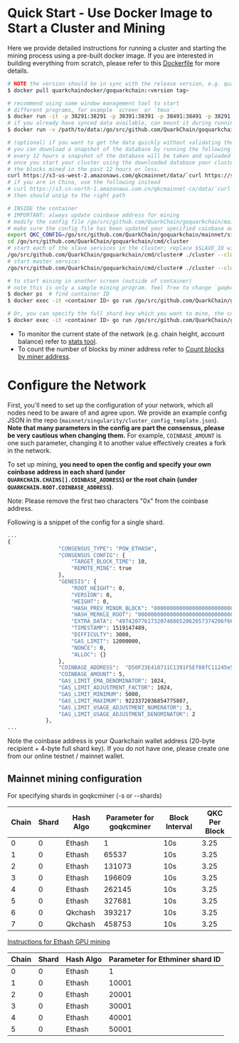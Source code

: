 # Quick Start - Use Docker Image to Start a Cluster and Mining

Here we provide detailed instructions for running a cluster and starting the mining process using a pre-built docker image. 
If you are interested in building everything from scratch, please refer to this [Dockerfile](Dockerfile) for more details.

```bash
# NOTE the version should be in sync with the release version, e.g. quarkchaindocker/goquarkchain:latest
$ docker pull quarkchaindocker/goquarkchain:<version tag> 

# recommend using some window management tool to start
# different programs, for example `screen` or `tmux`.
$ docker run -it -p 38291:38291 -p 38391:38391 -p 38491:38491 -p 38291:38291/udp quarkchaindocker/goquarkchain:<version tag>
# if you already have synced data available, can mount it during running docker (note the -v flag)
$ docker run -v /path/to/data:/go/src/github.com/QuarkChain/goquarkchain/cmd/cluster/qkc-data/mainnet -it -p 38291:38291 -p 38391:38391 -p 38491:38491 -p 38291:38291/udp quarkchaindocker/goquarkchain:<version tag> 

# (optional) if you want to get the data quickly without validating the blocks,
# you can download a snapshot of the database by running the following command.
# every 12 hours a snapshot of the database will be taken and uploaded by the QuarkChain team.
# once you start your cluster using the downloaded database your cluster only need to sync
# the blocks mined in the past 12 hours or less.
curl https://s3-us-west-2.amazonaws.com/qkcmainnet/data/`curl https://s3-us-west-2.amazonaws.com/qkcmainnet/data/LATEST`.tar.gz --output data.tar.gz
# if you are in China, use the following instead
# curl https://s3.cn-north-1.amazonaws.com.cn/qkcmainnet-cn/data/`curl https://s3.cn-north-1.amazonaws.com.cn/qkcmainnet-cn/data/LATEST`.tar.gz --output data.tar.gz
# then should unzip to the right path

# INSIDE the container
# IMPORTANT: always update coinbase address for mining
# modify the config file /go/src/github.com/QuarkChain/goquarkchain/mainnet/singularity/cluster_config_template.json
# make sure the config file has been updated your specified coinbase address
export QKC_CONFIG=/go/src/github.com/QuarkChain/goquarkchain/mainnet/singularity/cluster_config_template.json
cd /go/src/github.com/QuarkChain/goquarkchain/cmd/cluster
# start each of the slave services in the cluster; replace $SLAVE_ID with the values of SLAVE_LIST/ID in your config file:
/go/src/github.com/QuarkChain/goquarkchain/cmd/cluster# ./cluster --cluster_config $QKC_CONFIG --service $SLAVE_ID
# start master service:
/go/src/github.com/QuarkChain/goquarkchain/cmd/cluster# ./cluster --cluster_config $QKC_CONFIG

# to start mining in another screen (outside of container)
# note this is only a sample mining program. feel free to change `goqkcminer`
$ docker ps  # find container ID
$ docker exec -it <container ID> go run /go/src/github.com/QuarkChain/goquarkchain/cmd/miner.go -c $QKC_CONFIG -p 8 -host localhost

# Or, you can specify the full shard key which you want to mine, the command should be:
$ docker exec -it <container ID> go run /go/src/github.com/QuarkChain/goquarkchain/cmd/miner.go -config $QKC_CONFIG -shards <full shard key>
```

* To monitor the current state of the network (e.g. chain height, account balance) refer to [stats tool](../cmd/stats).
* To count the number of blocks by miner address refer to [Count blocks by miner address](https://github.com/QuarkChain/pyquarkchain/wiki/Count-blocks-by-miner-address).

# Configure the Network

First, you'll need to set up the configuration of your network, which all nodes need to be aware of and agree upon. We provide an example config JSON in the repo (`mainnet/singularity/cluster_config_template.json`). **Note that many parameters in the config are part the consensus, please be very cautious when changing them.** For example, `COINBASE_AMOUNT` is one such parameter, changing it to another value effectively creates a fork in the network.

To set up mining, **you need to open the config and specify your own coinbase address in each shard (under `QUARKCHAIN.CHAINS[].COINBASE_ADDRESS`) or the root chain (under `QUARKCHAIN.ROOT.COINBASE_ADDRESS`)**. 

Note:
Please remove the first two characters "0x" from the coinbase address.

Following is a snippet of the config for a single shard.

```bash
...
{
                "CONSENSUS_TYPE": "POW_ETHASH",
                "CONSENSUS_CONFIG": {
                    "TARGET_BLOCK_TIME": 10,
                    "REMOTE_MINE": true
                },
                "GENESIS": {
                    "ROOT_HEIGHT": 0,
                    "VERSION": 0,
                    "HEIGHT": 0,
                    "HASH_PREV_MINOR_BLOCK": "0000000000000000000000000000000000000000000000000000000000000000",
                    "HASH_MERKLE_ROOT": "0000000000000000000000000000000000000000000000000000000000000000",
                    "EXTRA_DATA": "497420776173207468652062657374206f662074696d65732c206974207761732074686520776f727374206f662074696d65732c202e2e2e202d20436861726c6573204469636b656e73",
                    "TIMESTAMP": 1519147489,
                    "DIFFICULTY": 3000,
                    "GAS_LIMIT": 12000000,
                    "NONCE": 0,
                    "ALLOC": {}
                },
                "COINBASE_ADDRESS":  "D50F23E410711C1391F5Ef88fC11245e564c76840000EF5e", 
                "COINBASE_AMOUNT": 5,
                "GAS_LIMIT_EMA_DENOMINATOR": 1024,
                "GAS_LIMIT_ADJUSTMENT_FACTOR": 1024,
                "GAS_LIMIT_MINIMUM": 5000,
                "GAS_LIMIT_MAXIMUM": 9223372036854775807,
                "GAS_LIMIT_USAGE_ADJUSTMENT_NUMERATOR": 3,
                "GAS_LIMIT_USAGE_ADJUSTMENT_DENOMINATOR": 2
            },
...
```

Note the coinbase address is your Quarkchain wallet address (20-byte recipient + 4-byte full shard key). If you do not have one, please create one from our online testnet / mainnet wallet.

## Mainnet mining configuration

For specifying shards in goqkcminer (-s or --shards)

|Chain |Shard |Hash Algo|Parameter for goqkcminer|Block Interval| QKC Per Block |
| ---      | ---     |---  | --- | --- | --- |
| 0     | 0 | Ethash|1|10s|3.25|
| 1       | 0  |Ethash             | 65537 |10s|3.25|
| 2       | 0   |Ethash     | 131073 |10s|3.25|
| 3       | 0     |Ethash        | 196609 |10s|3.25|
|4|0|Ethash|262145|10s|3.25|
|5|0|Ethash|327681|10s|3.25|
|6|0|Qkchash|393217|10s|3.25|
|7|0|Qkchash|458753|10s|3.25|

[Instructions for Ethash GPU mining](https://github.com/jyouyj/ethminer)

|Chain |Shard |Hash Algo |Parameter for Ethminer shard ID|
| ---      | ---     |---  | --- |
| 0  | 0      | Ethash               | 1 |
| 1  |  0      | Ethash        | 10001 |
| 2  |  0       | Ethash              | 20001 |
| 3  |  0       | Ethash              | 30001 |
| 4  |  0       | Ethash              | 40001 |
| 5  |  0       | Ethash              | 50001 |


